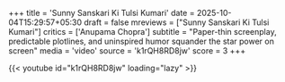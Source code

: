 +++
title = 'Sunny Sanskari Ki Tulsi Kumari'
date = 2025-10-04T15:29:57+05:30
draft = false
mreviews = ["Sunny Sanskari Ki Tulsi Kumari"]
critics = ['Anupama Chopra']
subtitle = "Paper-thin screenplay, predictable plotlines, and uninspired humor squander the star power on screen"
media = 'video'
source = 'k1rQH8RD8jw'
score = 3
+++

{{< youtube id="k1rQH8RD8jw" loading="lazy" >}}
